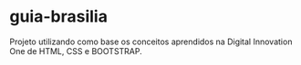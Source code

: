 # guia-brasilia
Projeto utilizando como base os conceitos aprendidos na Digital Innovation One de HTML, CSS e BOOTSTRAP. 
